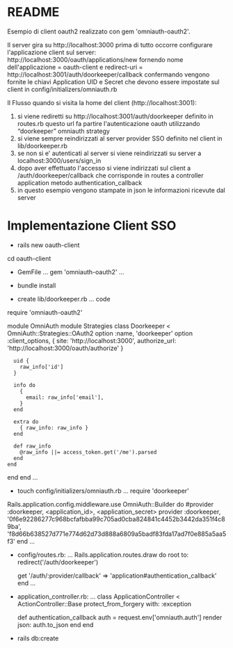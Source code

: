 # README

Esempio di client oauth2 realizzato con gem 'omniauth-oauth2'.


Il server gira su http://localhost:3000
prima di tutto occorre configurare l'applicazione client sul server:
http://localhost:3000/oauth/applications/new
fornendo nome dell'applicazione = oauth-client
e redirect-uri = http://localhost:3001/auth/doorkeeper/callback
confermando vengono fornite le chiavi Application UID e Secret
che devono essere impostate sul client in config/initializers/omniauth.rb

Il Flusso quando si visita la home del client (http://localhost:3001):
1) si viene rediretti su http://localhost:3001/auth/doorkeeper definito in routes.rb
   questo url fa partire l'autenticazione oauth utilizzando “doorkeeper” omniauth strategy
2) si viene sempre reindirizzati al server provider SSO definito nel client in lib/doorkeeper.rb
3) se non si e' autenticati al server si viene reindirizzati su server a localhost:3000/users/sign_in
4) dopo aver effettuato l'accesso si viene indirizzati sul client a /auth/doorkeeper/callback che
   corrisponde in routes a controller application metodo authentication_callback
5) in questo esempio vengono stampate in json le informazioni ricevute dal server

# Implementazione Client SSO

* rails new oauth-client

cd oauth-client

* GemFile
...
gem 'omniauth-oauth2'
...
* bundle install

* create lib/doorkeeper.rb
...
code

require 'omniauth-oauth2'

module OmniAuth
  module Strategies
    class Doorkeeper < OmniAuth::Strategies::OAuth2
      option :name, 'doorkeeper'
      option :client_options, {
        site:          'http://localhost:3000',
        authorize_url: 'http://localhost:3000/oauth/authorize'
      }

      uid {
        raw_info['id']
      }

      info do
        {
          email: raw_info['email'],
        }
      end

      extra do
        { raw_info: raw_info }
      end

      def raw_info
        @raw_info ||= access_token.get('/me').parsed
      end
    end
  end
end
...
* touch config/initializers/omniauth.rb
...
require 'doorkeeper'

Rails.application.config.middleware.use OmniAuth::Builder do
  #provider :doorkeeper, <application_id>, <application_secret>
  provider :doorkeeper, '0f6e92286277c968bcfafbba99c705ad0cba824841c4452b3442da351f4c89ba', 'f8d66b638527d771e774d62d73d888a6809a5badf83fda17ad7f0e885a5aa5f3'
end
...
* config/routes.rb:
...
Rails.application.routes.draw do
  root to: redirect('/auth/doorkeeper')

  get '/auth/:provider/callback' => 'application#authentication_callback'
end
...
* application_controller.rb:
...
class ApplicationController < ActionController::Base
  protect_from_forgery with: :exception

  def authentication_callback
    auth = request.env['omniauth.auth']
    render json: auth.to_json
  end
end

* rails db:create
